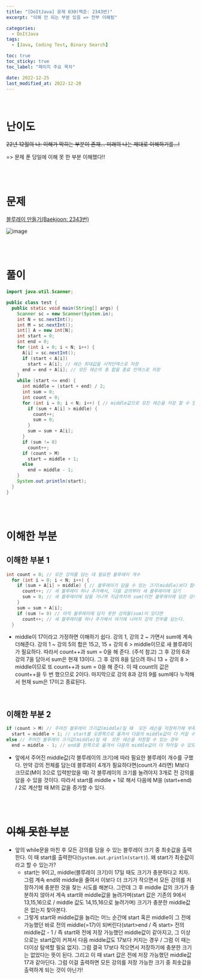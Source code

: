 ```yaml
---
title: "[DoItJava] 문제 030(백준: 2343번)"
excerpt: "이해 안 되는 부분 있음 => 전부 이해됨"

categories:
  - DoItJava
tags:
  - [Java, Coding Test, Binary Search]

toc: true
toc_sticky: true
toc_label: "페이지 주요 목차"

date: 2022-12-25
last_modified_at: 2022-12-28
---
```


<br>

# 난이도

~~22년 12월의 나: 이해가 막히는 부분이 존재... 미래의 나는 제대로 이해하기를...!~~

=> 문제 푼 당일에 이해 못 한 부분 이해했다!!

<br><br>

# 문제

[블루레이 만들기(Baekjoon: 2343번)](https://www.acmicpc.net/problem/2343)

![image](https://user-images.githubusercontent.com/112764753/209467040-df09cd37-058b-490e-be0a-c86c38d5aeb8.png)

<br><br>

# 풀이

```java
import java.util.Scanner;

public class test {
  public static void main(String[] args) {
    Scanner sc = new Scanner(System.in);
    int N = sc.nextInt();
    int M = sc.nextInt();
    int[] A = new int[N];
    int start = 0;
    int end = 0;
    for (int i = 0; i < N; i++) {
      A[i] = sc.nextInt();
      if (start < A[i])
        start = A[i]; // 레슨 최대값을 시작인덱스로 저장
      end = end + A[i]; // 모든 레슨의 총 합을 종료 인덱스로 저장
    }
    while (start <= end) {
      int middle = (start + end) / 2;
      int sum = 0;
      int count = 0;
      for (int i = 0; i < N; i++) { // middle값으로 모든 레슨을 저장 할 수 있는지 확인
        if (sum + A[i] > middle) {
          count++;
          sum = 0;
        }
        sum = sum + A[i];
      }
      if (sum != 0)
        count++;
      if (count > M)
        start = middle + 1;
      else
        end = middle - 1;
    }
    System.out.println(start);
  }
}
```

<br><br>

# 이해한 부분

## 이해한 부분 1

```java
int count = 0; // 모든 강의를 담는 데 필요한 블루레이 개수
  for (int i = 0; i < N; i++) {
    if (sum + A[i] > middle) { // 블루레이가 담을 수 있는 크기(middle)보다 합이 더 커질 경우
      count++; // 새 블루레이 하나 추가해서, 다음 강의부터 새 블루레이에 담기
      sum = 0; // 새 블루레이에 담을 거니까 지금까지의 sum(이전 블루레이에 담은 강의 시간의 합)은 0으로 초기화
    }
    sum = sum + A[i];
    if (sum != 0) // 아직 블루레이에 담지 못한 강의들(sum)이 있다면
      count++; // 새 블루레이를 하나 추가해서 여기에 나머지 강의 전부를 담는다.
  }
```

- middle이 17이라고 가정하면 이해하기 쉽다. 강의 1, 강의 2 ~ 가면서 sum에 계속 더해준다. 강의 1 ~ 강의 5의 합은 15고, 15 + 강의 6 > middle이므로 새 블루레이가 필요하다. 따라서 count++과 sum = 0을 해 준다. (주석 참고)
  그 후 강의 6과 강의 7을 담아서 sum은 현재 13이다. 그 후 강의 8을 담으려 하니 13 + 강의 8 > middle이므로 또 count++과 sum = 0을 해 준다. 이 때 count의 값은 count++을 두 번 했으므로 2이다. 마지막으로 강의 8과 강의 9를 sum에다 누적해서 현재 sum은 17이고 종료된다.

<br>

## 이해한 부분 2

```java
if (count > M) // 주어진 블루레이 크기값(middle)일 때  모든 레슨을 저장하기에 부족한 경우
  start = middle + 1; // start를 오른쪽으로 옮겨서 다음의 middle값이 더 커질 수 있도록
else // 주어진 블루레이 크기값(middle)일 때  모든 레슨을 저장할 수 있는 경우
  end = middle - 1; // end를 왼쪽으로 옮겨서 다음의 middle값이 더 작아질 수 있도록
```

- 앞에서 주어진 middle값(각 블루레이의 크기)에 따라 필요한 블루레이 개수를 구했다. 만약 강의 전체를 담는데 블루레이 4개가 필요하다면(count가 4라면) M보다 크므로(M이 3으로 입력받았을 때) 각 블루레이의 크기를 늘려야지 3개로 전 강의를 담을 수 있을 것이다. 따라서 start를 middle + 1로 해서 다음에 M을 (start+end) / 2로 계산할 때 M의 값을 증가할 수 있다.

<br><br>

# ~~이해 못한 부분~~

- 앞의 while문을 마친 후 모든 강의를 담을 수 있는 블루레이 크기 중 최솟값을 출력한다. 이 때 start를 출력한다(`System.out.println(start)`). 왜 start가 최솟값이라고 할 수 있는가?
  - start는 9이고, middle(블루레이 크기)이 17일 때도 크기가 충분하다고 치자. 그럼 계속 end와 middle을 줄여서 이보다 더 크기가 작으면서 모든 강의를 저장하기에 충분한 것을 찾는 시도를 해본다. 그런데 그 후 middle 값의 크기가 충분하지 않아서 계속 start와 middle값을 늘려가며(start 값은 기존의 9에서 13,15,16으로 / middle 값도 14,15,16으로 늘려가며) 크기가 충분한 middle값은 없는지 찾아본다.
  - 그렇게 start와 middle값을 늘리는 어느 순간에 start 혹은 middle이 그 전에 가능했던 바로 전의 middle(=17)이 되버린다(start>end / 즉 start> 전의 middle값 - 1 / 즉 start와 전에 저장 가능했던 middle값이 같아지고, 그 이상으로는 start값이 커져서 다음 middle값도 17보다 커지는 경우 / 그럼 이 때는 더이상 탐색할 필요 없지). 그럼 결국 17보다 작으면서 저장하기에 충분한 크기는 없었다는 뜻이 된다. 그리고 이 때 start 값은 전에 저장 가능했던 middle값 17과 같아딘다. 그럼 이걸 출력하면 모든 강의를 저장 가능한 크기 중 최솟값을 출력하게 되는 것이 아닌가!
